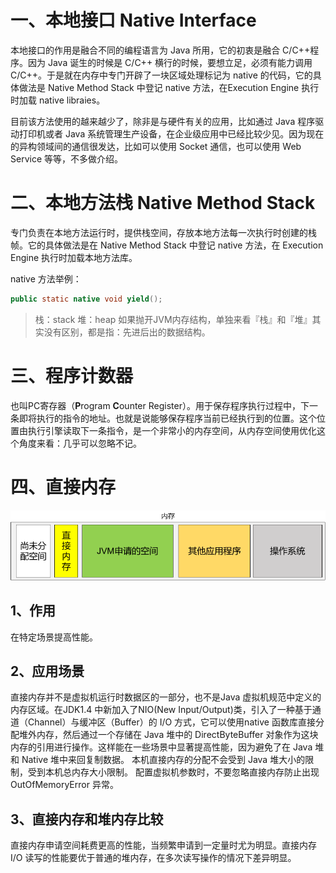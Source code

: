 # 一、本地接口 Native Interface

本地接口的作用是融合不同的编程语言为 Java 所用，它的初衷是融合 C/C++程序。因为 Java 诞生的时候是 C/C++ 横行的时候，要想立足，必须有能力调用 C/C++。于是就在内存中专门开辟了一块区域处理标记为 native 的代码，它的具体做法是 Native Method Stack 中登记 native 方法，在Execution Engine 执行时加载 native libraies。

目前该方法使用的越来越少了，除非是与硬件有关的应用，比如通过 Java 程序驱动打印机或者 Java 系统管理生产设备，在企业级应用中已经比较少见。因为现在的异构领域间的通信很发达，比如可以使用 Socket 通信，也可以使用 Web Service 等等，不多做介绍。



# 二、本地方法栈 Native Method Stack

专门负责在本地方法运行时，提供栈空间，存放本地方法每一次执行时创建的栈帧。它的具体做法是在 Native Method Stack 中登记 native 方法，在 Execution Engine 执行时加载本地方法库。

native 方法举例：

```Java
public static native void yield();
```



> 栈：stack
堆：heap
如果抛开JVM内存结构，单独来看『栈』和『堆』其实没有区别，都是指：先进后出的数据结构。

# 三、程序计数器

也叫PC寄存器（**P**rogram **C**ounter Register）。用于保存程序执行过程中，下一条即将执行的指令的地址。也就是说能够保存程序当前已经执行到的位置。这个位置由执行引擎读取下一条指令，是一个非常小的内存空间，从内存空间使用优化这个角度来看：几乎可以忽略不记。

# 四、直接内存
![](images/img006.png)

## 1、作用

在特定场景提高性能。



## 2、应用场景

直接内存并不是虚拟机运行时数据区的一部分，也不是Java 虚拟机规范中定义的内存区域。在JDK1.4 中新加入了NIO(New Input/Output)类，引入了一种基于通道（Channel）与缓冲区（Buffer）的 I/O 方式，它可以使用native 函数库直接分配堆外内存，然后通过一个存储在 Java 堆中的 DirectByteBuffer 对象作为这块内存的引用进行操作。这样能在一些场景中显著提高性能，因为避免了在 Java 堆和 Native 堆中来回复制数据。 本机直接内存的分配不会受到 Java 堆大小的限制，受到本机总内存大小限制。 配置虚拟机参数时，不要忽略直接内存防止出现 OutOfMemoryError 异常。



## 3、直接内存和堆内存比较

直接内存申请空间耗费更高的性能，当频繁申请到一定量时尤为明显。直接内存 I/O 读写的性能要优于普通的堆内存，在多次读写操作的情况下差异明显。